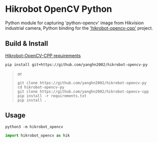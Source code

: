 # Hikrobot OpenCV Python

Python module for capturing 'python-opencv' image from Hikvision industrial camera, Python binding for the ['hikrobot-opencv-cpp'](https://github.com/yanghn2002/hikrobot-opencv-cpp) project.

## Build & Install

[Hikrobot-OpenCV-CPP requirements](https://github.com/yanghn2002/hikrobot-opencv-cpp/blob/main/doc/requirements.md)

```shell
pip install git+https://github.com/yanghn2002/hikrobot-opencv-py
```

> or
> 
> ```shell
> git clone https://github.com/yanghn2002/hikrobot-opencv-py
> cd hikrobot-opencv-py
> git clone https://github.com/yanghn2002/hikrobot-opencv-cpp
> pip install -r requirements.txt
> pip install .
> ```

## Usage

```shell
python3 -m hikrobot_opencv
```

```python
import hikrobot_opencv as hik
```